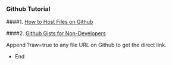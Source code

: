 ### Github Tutorial

####1. [How to Host Files on Github](http://www.labnol.org/internet/free-file-hosting-github/29092/)

####2. [Github Gists for Non-Developers](http://www.labnol.org/internet/github-gist-tutorial/28499/)

Append ?raw=true to any file URL on Github to get the direct link.

- End
